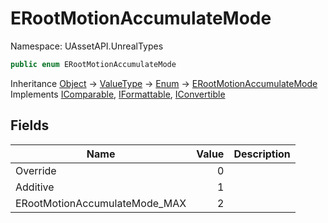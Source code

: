# ERootMotionAccumulateMode

Namespace: UAssetAPI.UnrealTypes

```csharp
public enum ERootMotionAccumulateMode
```

Inheritance [Object](https://docs.microsoft.com/en-us/dotnet/api/system.object) → [ValueType](https://docs.microsoft.com/en-us/dotnet/api/system.valuetype) → [Enum](https://docs.microsoft.com/en-us/dotnet/api/system.enum) → [ERootMotionAccumulateMode](./uassetapi.unrealtypes.erootmotionaccumulatemode.md)<br>
Implements [IComparable](https://docs.microsoft.com/en-us/dotnet/api/system.icomparable), [IFormattable](https://docs.microsoft.com/en-us/dotnet/api/system.iformattable), [IConvertible](https://docs.microsoft.com/en-us/dotnet/api/system.iconvertible)

## Fields

| Name | Value | Description |
| --- | --: | --- |
| Override | 0 |  |
| Additive | 1 |  |
| ERootMotionAccumulateMode_MAX | 2 |  |
